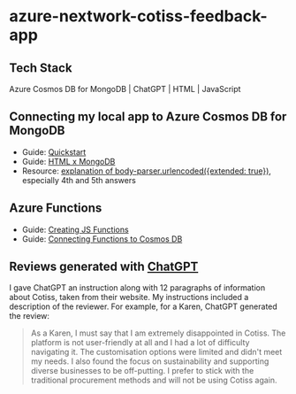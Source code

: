 # azure-nextwork-cotiss-feedback-app

## Tech Stack
Azure Cosmos DB for MongoDB | ChatGPT | HTML | JavaScript

## Connecting my local app to Azure Cosmos DB for MongoDB
- Guide: [Quickstart](https://learn.microsoft.com/en-us/azure/cosmos-db/mongodb/quickstart-nodejs?tabs=azure-cli%2Clinux)
- Guide: [HTML x MongoDB](https://www.youtube.com/watch?v=ZhqOp1Dkuso)
- Resource: [explanation of body-parser.urlencoded({extended: true})](https://stackoverflow.com/questions/55558402/what-is-the-meaning-of-bodyparser-urlencoded-extended-true-and-bodypar), especially 4th and 5th answers

## Azure Functions
- Guide: [Creating JS Functions](https://learn.microsoft.com/en-us/azure/azure-functions/create-first-function-vs-code-node?source=recommendations)
- Guide: [Connecting Functions to Cosmos DB](https://learn.microsoft.com/en-us/azure/azure-functions/functions-add-output-binding-cosmos-db-vs-code?pivots=programming-language-javascript&tabs=in-process)

## Reviews generated with [ChatGPT](https://chat.openai.com/chat)
I gave ChatGPT an instruction along with 12 paragraphs of information about Cotiss, taken from their website. My instructions included a description of the reviewer. For example, for a Karen, ChatGPT generated the review:
>As a Karen, I must say that I am extremely disappointed in Cotiss. The platform is not user-friendly at all and I had a lot of difficulty navigating it. The customisation options were limited and didn't meet my needs. I also found the focus on sustainability and supporting diverse businesses to be off-putting. I prefer to stick with the traditional procurement methods and will not be using Cotiss again.

